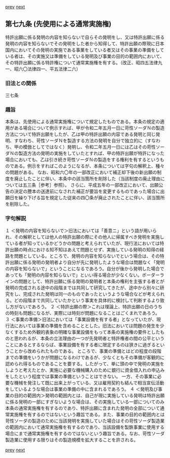 [prev](/specific\markdowns\特許法\104_Mp-Ch_4-Se_1-At_78.md)
[next](/specific\markdowns\特許法\106_Mp-Ch_4-Se_1-At_79_2.md)
## 第七九条 (先使用による通常実施権)
特許出願に係る発明の内容を知らないで自らその発明をし、又は特許出願に係る発明の内容を知らないでその発明をした者から知得して、特許出願の際現に日本国内においてその発明の実施である事業をしている者又はその事業の準備をしている者は、その実施又は準備をしている発明及び事業の目的の範囲内において、その特許出願に係る特許権について通常実施権を有する。（改正、昭四五法律九一、昭六〇法律四一、平五法律二六）

### 旧法との関係
三七条

### 趣旨
本条は、先使用による通常実施権について規定したものである。本条の規定の適用がある場合について例示すれば、甲が令和二年五月一日に苛性ソーダＮの製造方法について特許出願をしたが、乙は甲の特許出願の内容である発明と同じ発明、すなわち、苛性ソーダＮを製造する方法の発明を自分で独立的に（すなわち、甲の模倣としてではなく）発明し、令和二年五月一日には乙はその苛性ソーダＮの製造方法の発明の実施をしていたとすれば、甲の特許出願が特許になった場合においても、乙は引き続き苛性ソーダＮの製造をする権利を有するというものである。例示をすればこのようになるが、本条については字句の解釈上、種々の問題がある。
なお、昭和六〇年の一部改正において補正却下後の新出願の制度を廃止したことに伴い、本条中の該当箇所を削除した（当該制度の廃止理由については五三条［参考］参照）。
さらに、平成五年の一部改正において、出願公告の決定の謄本の送達前になされた補正が要旨を変更するものであった場合に出願日を繰り下げる旨を規定した従来の四〇条が廃止されたことに伴い、該当箇所を削除した。

### 字句解説
１ ＜発明の内容を知らないで＞旧法においては「善意ニ」という語が用いられ、その解釈としては他人の特許出願の際にその他人に帰属すべき発明を実施している者が知っているかどうかの問題と考えられていたが、現行法においては特許出願の時点における知不知はあえて問題とせず、実施している発明の知得の経路を問題としている。ところで、発明の内容を知らないでという場合は、その特許出願に係る発明の発明者より自分が先に発明したような場合は問題なく「発明の内容を知らないで」ということになるであろう。自分が後から発明した場合であっても「発明の内容を知らないで」といい得る場合が少なくない。ボーダーラインの問題として、特許出願に係る発明の発明者と本条の権利を主張する者とが発明の完成される途中の段階までは共同して研究してきたが、途中から別々に研究をし、完成された発明は同一のものであったというような場合などが考えられる。どの段階まで共同していたかという事実を具体的に検討して判断するより致し方がないであろう。
２ ＜特許出願の際＞これは理論上、特許出願の日のうちの時刻も問題になるが、実際には時刻が問題になることはごくまれであろう。
３ ＜事業の準備＞旧法においては「事業設備を有する者」となっていたが、現行法においては事業の準備を含めることとした。旧法においては問題の発生を少なくするため外観的表象の明確な事業設備をもって本条の実施権の要件としたものと思われるが、本条の立法理由の一つが先発明者と特許権者の間の公平ということにあるとするならば、事業設備を有する者に限定するのは狭きに過ぎるということから改められたものである。
ところで、事業の準備とはどの程度の段階までの準備をいうかが問題になるわけであるが、少なくともその準備が客観的に認められ得るものであることを要する。したがって、単に頭の中で発明の実施をしようと考えたとか、実施に必要な機械購入のために銀行に資金借入れの申込みをしたという程度では事業の準備ということはできない。
一方、その事業に必要な機械を発注して既に出来上がっている、又は雇用契約も結んで相当宣伝活動をしているような場合は事業の準備の中に含まれるであろう。
４ ＜発明及び事業の目的の範囲内＞発明の範囲内とは、自己が現に実施している発明は特許出願に係る発明の一部にすぎないような場合は、その実施している一部についてのみ本条の通常実施権を有するのであり、特許出願に含まれた発明の全部について通常実施権を有するのではないという趣旨である。また、事業の目的の範囲内とは苛性ソーダの製造のために当該発明を実施していた場合はその苛性ソーダ製造業の範囲内において通常実施権を有するのであり、当該設備を製鉄事業に使用する場合にまで通常実施権を有するのではないという趣旨である。なお、苛性ソーダ製造業に使用する限りはその製造規模を拡大することを許される。

[prev](/specific\markdowns\特許法\104_Mp-Ch_4-Se_1-At_78.md)
[next](/specific\markdowns\特許法\106_Mp-Ch_4-Se_1-At_79_2.md)